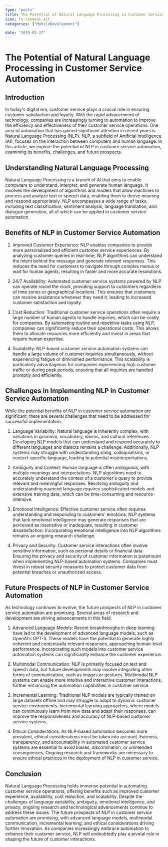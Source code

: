 ```yaml
---
type: "posts"
title: The Potential of Natural Language Processing in Customer Service Automation
icon: fa-comment-alt
categories: ["MobileDevelopment"]

date: "2019-02-27"
---
```




# The Potential of Natural Language Processing in Customer Service Automation

## Introduction

In today's digital era, customer service plays a crucial role in ensuring customer satisfaction and loyalty. With the rapid advancement of technology, companies are increasingly turning to automation to improve the efficiency and effectiveness of their customer service operations. One area of automation that has gained significant attention in recent years is Natural Language Processing (NLP). NLP, a subfield of Artificial Intelligence (AI), focuses on the interaction between computers and human language. In this article, we explore the potential of NLP in customer service automation, examining its benefits, challenges, and future prospects.

## Understanding Natural Language Processing

Natural Language Processing is a branch of AI that aims to enable computers to understand, interpret, and generate human language. It involves the development of algorithms and models that allow machines to process and analyze text or speech data, enabling them to derive meaning and respond appropriately. NLP encompasses a wide range of tasks, including text classification, sentiment analysis, language translation, and dialogue generation, all of which can be applied in customer service automation.

## Benefits of NLP in Customer Service Automation

1. Improved Customer Experience: NLP enables companies to provide more personalized and efficient customer service experiences. By analyzing customer queries in real-time, NLP algorithms can understand the intent behind the message and generate relevant responses. This reduces the need for customers to navigate through complex menus or wait for human agents, resulting in faster and more accurate resolutions.

2. 24/7 Availability: Automated customer service systems powered by NLP can operate round the clock, providing support to customers regardless of time zones or geographical locations. This ensures that customers can receive assistance whenever they need it, leading to increased customer satisfaction and loyalty.

3. Cost Reduction: Traditional customer service operations often require a large number of human agents to handle inquiries, which can be costly for companies. By automating routine and repetitive tasks using NLP, companies can significantly reduce their operational costs. This allows them to allocate resources more efficiently and invest in areas that require human expertise.

4. Scalability: NLP-based customer service automation systems can handle a large volume of customer inquiries simultaneously, without experiencing fatigue or diminished performance. This scalability is particularly advantageous for companies experiencing high customer traffic or during peak periods, ensuring that all inquiries are handled promptly and efficiently.

## Challenges in Implementing NLP in Customer Service Automation

While the potential benefits of NLP in customer service automation are significant, there are several challenges that need to be addressed for successful implementation.

1. Language Variability: Natural language is inherently complex, with variations in grammar, vocabulary, idioms, and cultural references. Developing NLP models that can understand and respond accurately to different languages and dialects remains a challenge. Additionally, NLP systems may struggle with understanding slang, colloquialisms, or context-specific language, leading to potential misinterpretations.

2. Ambiguity and Context: Human language is often ambiguous, with multiple meanings and interpretations. NLP algorithms need to accurately understand the context of a customer's query to provide relevant and meaningful responses. Resolving ambiguity and understanding nuanced language requires sophisticated models and extensive training data, which can be time-consuming and resource-intensive.

3. Emotional Intelligence: Effective customer service often requires understanding and responding to customers' emotions. NLP systems that lack emotional intelligence may generate responses that are perceived as insensitive or inadequate, resulting in customer dissatisfaction. Incorporating emotional intelligence into NLP algorithms remains an ongoing research challenge.

4. Privacy and Security: Customer service interactions often involve sensitive information, such as personal details or financial data. Ensuring the privacy and security of customer information is paramount when implementing NLP-based automation systems. Companies must invest in robust security measures to protect customer data from potential breaches or unauthorized access.

## Future Prospects of NLP in Customer Service Automation

As technology continues to evolve, the future prospects of NLP in customer service automation are promising. Several areas of research and development are driving advancements in this field.

1. Advanced Language Models: Recent breakthroughs in deep learning have led to the development of advanced language models, such as OpenAI's GPT-3. These models have the potential to generate highly coherent and contextually relevant responses, approaching human-level performance. Incorporating such models into customer service automation systems can significantly enhance the customer experience.

2. Multimodal Communication: NLP is primarily focused on text and speech data, but future developments may involve integrating other forms of communication, such as images or gestures. Multimodal NLP systems can enable more intuitive and interactive customer interactions, further enhancing the automation capabilities in customer service.

3. Incremental Learning: Traditional NLP models are typically trained on large datasets offline and may struggle to adapt to dynamic customer service environments. Incremental learning approaches, where models can continuously learn from new data and adapt their responses, can improve the responsiveness and accuracy of NLP-based customer service systems.

4. Ethical Considerations: As NLP-based automation becomes more prevalent, ethical considerations must be taken into account. Fairness, transparency, and accountability in automated customer service systems are essential to avoid biases, discrimination, or unintended consequences. Ongoing research and frameworks are necessary to ensure ethical practices in the deployment of NLP in customer service.

## Conclusion

Natural Language Processing holds immense potential in automating customer service operations, offering benefits such as improved customer experience, availability, cost reduction, and scalability. Despite the challenges of language variability, ambiguity, emotional intelligence, and privacy, ongoing research and technological advancements continue to address these issues. The future prospects of NLP in customer service automation are promising, with advanced language models, multimodal communication, incremental learning, and ethical considerations driving further innovation. As companies increasingly embrace automation to enhance their customer service, NLP will undoubtedly play a pivotal role in shaping the future of customer interactions.